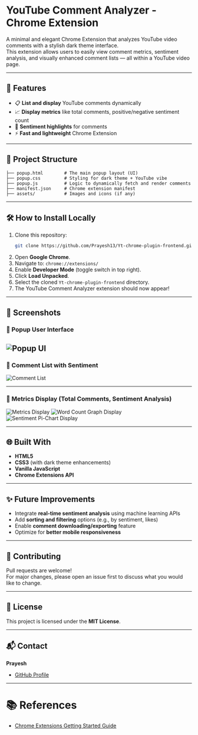 # YouTube Comment Analyzer - Chrome Extension

A minimal and elegant Chrome Extension that analyzes YouTube video comments with a stylish dark theme interface.  
This extension allows users to easily view comment metrics, sentiment analysis, and visually enhanced comment lists — all within a YouTube video page.

---

## 🚀 Features

- 📋 **List and display** YouTube comments dynamically
- 📈 **Display metrics** like total comments, positive/negative sentiment count
- 🧠 **Sentiment highlights** for comments
- ⚡ **Fast and lightweight** Chrome Extension

---

## 📂 Project Structure

```
├── popup.html        # The main popup layout (UI)
├── popup.css         # Styling for dark theme + YouTube vibe
├── popup.js          # Logic to dynamically fetch and render comments
├── manifest.json     # Chrome extension manifest
├── assets/           # Images and icons (if any)
```

---

## 🛠️ How to Install Locally

1. Clone this repository:
   ```bash
   git clone https://github.com/Prayesh13/Yt-chrome-plugin-frontend.git
   ```
2. Open **Google Chrome**.
3. Navigate to: `chrome://extensions/`
4. Enable **Developer Mode** (toggle switch in top right).
5. Click **Load Unpacked**.
6. Select the cloned `Yt-chrome-plugin-frontend` directory.
7. The YouTube Comment Analyzer extension should now appear!

---

## 📸 Screenshots

### 🔹 Popup User Interface

![Popup UI](assets/popup-ui.png)
---

### 🔹 Comment List with Sentiment

![Comment List](assets/comment-list.png)

---

### 🔹 Metrics Display (Total Comments, Sentiment Analysis)

![Metrics Display](assets/metrics-display.png)
![Word Count Graph Display](assets/word-count.png)
![Sentiment Pi-Chart Display](assets/pi-chart.png)

---

## 🌐 Built With

- **HTML5**
- **CSS3** (with dark theme enhancements)
- **Vanilla JavaScript**
- **Chrome Extensions API**

---

## ✨ Future Improvements

- Integrate **real-time sentiment analysis** using machine learning APIs
- Add **sorting and filtering** options (e.g., by sentiment, likes)
- Enable **comment downloading/exporting** feature
- Optimize for **better mobile responsiveness**

---

## 🤝 Contributing

Pull requests are welcome!  
For major changes, please open an issue first to discuss what you would like to change.

---

## 📄 License

This project is licensed under the **MIT License**.

---

## 📬 Contact

**Prayesh**  
- [GitHub Profile](https://github.com/Prayesh13)

---

# 📚 References

- [Chrome Extensions Getting Started Guide](https://developer.chrome.com/docs/extensions/mv3/getstarted/)

